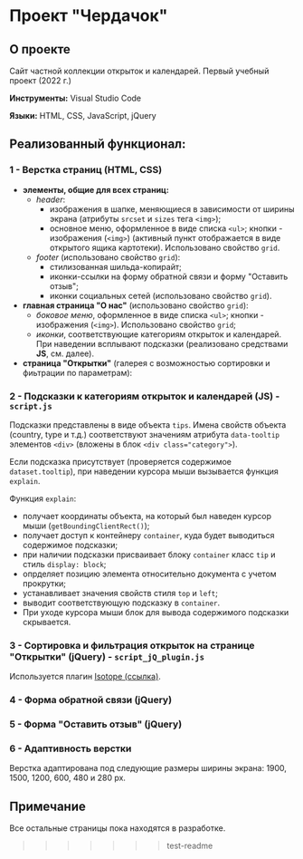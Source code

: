 # Проект "Чердачок" 

## О проекте
Сайт частной коллекции открыток и календарей. Первый учебный проект (2022 г.)

**Инструменты:** Visual Studio Code

**Языки:** HTML, CSS, JavaScript, jQuery

## Реализованный функционал:

### 1 - **Верстка страниц** (HTML, CSS)
  + **элементы, общие для всех страниц:**
     * _header_:
         - изображения в шапке, меняющиеся в зависимости от ширины экрана (атрибуты `srcset` и `sizes` тега `<img>`);
         - основное меню, оформленное в виде списка `<ul>`; кнопки - изображения (`<img>`) (активный пункт отображается в виде открытого ящика картотеки). Использовано свойство `grid`.
     * _footer_ (использовано свойство `grid`):
         - стилизованная шильда-копирайт;
         - иконки-ссылки на форму обратной связи и форму "Оставить отзыв";
         - иконки социальных сетей (использовано свойство `grid`).  
  + **главная страница "О нас"** (использовано свойство `grid`):  
     * _боковое меню_, оформленное в виде списка `<ul>`; кнопки - изображения (`<img>`). Использовано свойство `grid`;
     * _иконки_, соответствующие категориям открыток и календарей. При наведении всплывают подсказки (реализовано средствами **JS**, см. далее).
  + **страница "Открытки"** (галерея с возможностью сортировки и фиьтрации по параметрам):

### 2 - **Подсказки к категориям открыток и календарей** (JS) - `script.js`

  Подсказки представлены в виде объекта `tips`. Имена свойств объекта (country, type и т.д.) соответствуют значениям атрибута `data-tooltip` элементов `<div>` (вложены в блок `<div class="category">`).

  Если подсказка присутствует (проверяется содержимое `dataset.tooltip`), при наведении курсора мыши вызывается функция `explain`.

Функция `explain`:
 + получает координаты объекта, на который был наведен курсор мыши (`getBoundingClientRect()`);
 + получает доступ к контейнеру `container`, куда будет выводиться содержимое подсказки;
 + при наличии подсказки присваивает блоку `container` класс `tip` и стиль `display: block`;
 + опрделяет позицию элемента относительно документа с учетом прокрутки;
 + устанавливает значения свойств стиля `top` и `left`;
 + выводит соответствующую подсказку в `container`.
 + При уходе курсора мыши блок для вывода содержимого подсказки скрывается.

### 3 - **Сортировка и фильтрация открыток на странице "Открытки"** (jQuery) - `script_jQ_plugin.js`
Используется плагин [Isotope (ссылка)](https://isotope.metafizzy.co/). 

### 4 - **Форма обратной связи** (jQuery)

### 5 - **Форма "Оставить отзыв"** (jQuery)

### 6 - **Адаптивность верстки** 
Верстка адаптирована под следующие размеры ширины экрана: 1900, 1500, 1200, 600, 480 и 280 px.

## Примечание
Все остальные страницы пока находятся в разработке.
>>>>>>> test-readme
